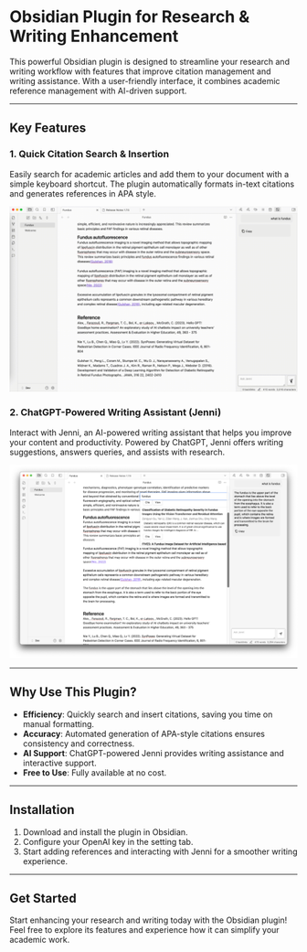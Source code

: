 # Obsidian Plugin for Research & Writing Enhancement

This powerful Obsidian plugin is designed to streamline your research and writing workflow with features that improve citation management and writing assistance. With a user-friendly interface, it combines academic reference management with AI-driven support.

---

## Key Features

### 1. **Quick Citation Search & Insertion**
Easily search for academic articles and add them to your document with a simple keyboard shortcut. The plugin automatically formats in-text citations and generates references in APA style.

![Citation Search Demo](./examples/1.gif)

### 2. **ChatGPT-Powered Writing Assistant (Jenni)**
Interact with Jenni, an AI-powered writing assistant that helps you improve your content and productivity. Powered by ChatGPT, Jenni offers writing suggestions, answers queries, and assists with research.

![ChatGPT Assistant Demo](./examples/img1.png)

---

## Why Use This Plugin?

- **Efficiency**: Quickly search and insert citations, saving you time on manual formatting.
- **Accuracy**: Automated generation of APA-style citations ensures consistency and correctness.
- **AI Support**: ChatGPT-powered Jenni provides writing assistance and interactive support.
- **Free to Use**: Fully available at no cost.

---

## Installation

1. Download and install the plugin in Obsidian.
2. Configure your OpenAI key in the setting tab.
3. Start adding references and interacting with Jenni for a smoother writing experience.

---

## Get Started

Start enhancing your research and writing today with the Obsidian plugin! Feel free to explore its features and experience how it can simplify your academic work.
